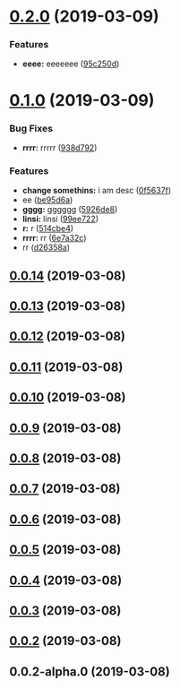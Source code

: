 # [0.2.0](https://github.com/linsi123/lerna-demo/compare/v0.1.0...v0.2.0) (2019-03-09)


### Features

* **eeee:** eeeeeee ([95c250d](https://github.com/linsi123/lerna-demo/commit/95c250d))



# [0.1.0](https://github.com/linsi123/lerna-demo/compare/v0.0.14...v0.1.0) (2019-03-09)


### Bug Fixes

* **rrrr:** rrrrr ([938d792](https://github.com/linsi123/lerna-demo/commit/938d792))


### Features

* **change somethins:** i am desc ([0f5637f](https://github.com/linsi123/lerna-demo/commit/0f5637f))
* ee ([be95d6a](https://github.com/linsi123/lerna-demo/commit/be95d6a))
* **gggg:** gggggg ([5926de8](https://github.com/linsi123/lerna-demo/commit/5926de8))
* **linsi:** linsi ([99ee722](https://github.com/linsi123/lerna-demo/commit/99ee722))
* **r:** r ([514cbe4](https://github.com/linsi123/lerna-demo/commit/514cbe4))
* **rrrr:** rr ([6e7a32c](https://github.com/linsi123/lerna-demo/commit/6e7a32c))
* rr ([d26358a](https://github.com/linsi123/lerna-demo/commit/d26358a))



## [0.0.14](https://github.com/linsi123/lerna-demo/compare/v0.0.13...v0.0.14) (2019-03-08)



## [0.0.13](https://github.com/linsi123/lerna-demo/compare/v0.0.12...v0.0.13) (2019-03-08)



## [0.0.12](https://github.com/linsi123/lerna-demo/compare/v0.0.11...v0.0.12) (2019-03-08)



## [0.0.11](https://github.com/linsi123/lerna-demo/compare/v0.0.10...v0.0.11) (2019-03-08)



## [0.0.10](https://github.com/linsi123/lerna-demo/compare/v0.0.9...v0.0.10) (2019-03-08)



## [0.0.9](https://github.com/linsi123/lerna-demo/compare/v0.0.8...v0.0.9) (2019-03-08)



## [0.0.8](https://github.com/linsi123/lerna-demo/compare/v0.0.7...v0.0.8) (2019-03-08)



## [0.0.7](https://github.com/linsi123/lerna-demo/compare/v0.0.6...v0.0.7) (2019-03-08)



## [0.0.6](https://github.com/linsi123/lerna-demo/compare/v0.0.5...v0.0.6) (2019-03-08)



## [0.0.5](https://github.com/linsi123/lerna-demo/compare/v0.0.4...v0.0.5) (2019-03-08)



## [0.0.4](https://github.com/linsi123/lerna-demo/compare/v0.0.3...v0.0.4) (2019-03-08)



## [0.0.3](https://github.com/linsi123/lerna-demo/compare/v0.0.2...v0.0.3) (2019-03-08)



## [0.0.2](https://github.com/linsi123/lerna-demo/compare/v0.0.2-alpha.0...v0.0.2) (2019-03-08)



## 0.0.2-alpha.0 (2019-03-08)



